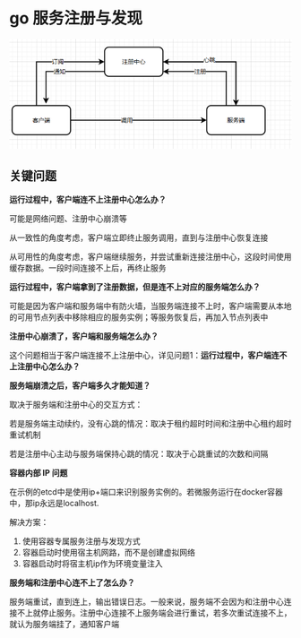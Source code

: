 # go 服务注册与发现

![image-20250318145517872](服务注册与发现.assets/image-20250318145517872.png)

## 关键问题

**运行过程中，客户端连不上注册中心怎么办？**

可能是网络问题、注册中心崩溃等

从一致性的角度考虑，客户端立即终止服务调用，直到与注册中心恢复连接

从可用性的角度考虑，客户端继续服务，并尝试重新连接注册中心，这段时间使用缓存数据。一段时间连接不上后，再终止服务

**运行过程中，客户端拿到了注册数据，但是连不上对应的服务端怎么办？**

可能是因为客户端和服务端中有防火墙，当服务端连接不上时，客户端需要从本地的可用节点列表中移除相应的服务实例；等服务恢复后，再加入节点列表中

**注册中心崩溃了，客户端和服务端怎么办？**

这个问题相当于客户端连接不上注册中心，详见问题1：**运行过程中，客户端连不上注册中心怎么办？**

**服务端崩溃之后，客户端多久才能知道？**

取决于服务端和注册中心的交互方式：

若是服务端主动续约，没有心跳的情况：取决于租约超时时间和注册中心租约超时重试机制

若是注册中心主动与服务端保持心跳的情况：取决于心跳重试的次数和间隔

**容器内部 IP 问题**

在示例的etcd中是使用ip+端口来识别服务实例的。若微服务运行在docker容器中，那ip永远是localhost.

解决方案：

1. 使用容器专属服务注册与发现方式
2. 容器启动时使用宿主机网路，而不是创建虚拟网络
3. 容器启动时将宿主机ip作为环境变量注入

**服务端和注册中心连不上了怎么办？**

服务端重试，直到连上，输出错误日志。一般来说，服务端不会因为和注册中心连接不上就停止服务。注册中心连接不上服务端会进行重试，若多次重试连接不上，就认为服务端挂了，通知客户端
